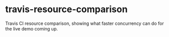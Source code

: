 # travis-resource-comparison
Travis CI resource comparison, showing what faster concurrency can do for the live demo coming up.
